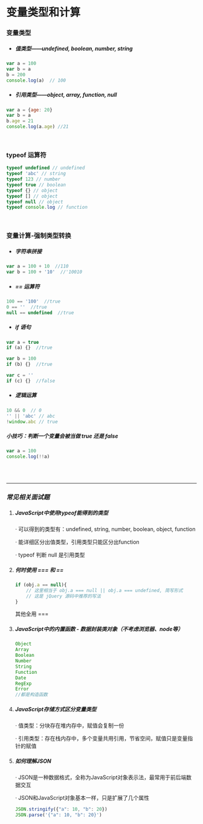 # 变量类型和计算

### 变量类型

- ##### 值类型——undefined, boolean, number, string

```javascript
var a = 100
var b = a
b = 200
console.log(a)  // 100
```

- ##### 引用类型——object, array, function, null

```javascript
var a = {age: 20}
var b = a
b.age = 21
console.log(a.age) //21
```

<br/>

###  typeof 运算符

```javascript
typeof undefined // undefined
typeof 'abc' // string
typeof 123 // number
typeof true // boolean
typeof {} // object
typeof [] // object
typeof null // object
typeof console.log // function
```

<br/>

###  变量计算-强制类型转换

- ##### 字符串拼接

```javascript
var a = 100 + 10  //110
var b = 100 + '10'  //'10010
```

- ##### == 运算符

```javascript
100 == '100'  //true
0 == ''  //true
null == undefined  //true
```

- ##### if 语句

```javascript
var a = true
if (a) {}  //true

var b = 100
if (b) {}  //true

var c = ''
if (c) {}  //false
```

- ##### 逻辑运算

```javascript
10 && 0  // 0 
'' || 'abc' // abc
!window.abc // true
```

##### 小技巧：判断一个变量会被当做 true 还是 false

```javascript
var a = 100
console.log(!!a)
```

<br/>

<br/>

------



### *常见相关面试题*

1. ##### JavaScript中使用typeof能得到的类型

   · 可以得到的类型有：undefined, string, number, boolean, object, function

   · 能详细区分出值类型，引用类型只能区分出function

   · typeof 判断 null 是引用类型

   

2. ##### 何时使用 === 和 ==

   ```javascript
   if (obj.a == null){
       // 这里相当于 obj.a === null || obj.a === undefined, 简写形式
       // 这是 jQuery 源码中推荐的写法
   }
   ```

   其他全用 ===

   

3. ##### JavaScript中的内置函数 - 数据封装类对象（不考虑浏览器、node等）

   ```javascript
   Object
   Array
   Boolean
   Number
   String
   Function
   Date
   RegExp
   Error
   //都是构造函数
   ```

   

4. ##### JavaScript存储方式区分变量类型

   · 值类型：分块存在堆内存中，赋值会复制一份

   · 引用类型：存在栈内存中，多个变量共用引用，节省空间，赋值只是变量指针的赋值

   

5. ##### 如何理解JSON

   · JSON是一种数据格式，全称为JavaScript对象表示法，最常用于前后端数据交互

   · JSON和JavaScript对象基本一样，只是扩展了几个属性

   ```javascript
   JSON.stringify({"a": 10, "b": 20})
   JSON.parse('{"a": 10, "b": 20}')
   ```
